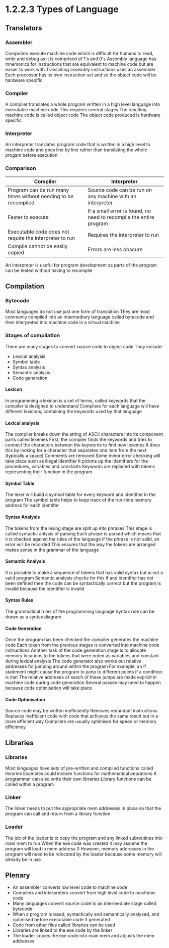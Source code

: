 # 1.2.2.3 Types of Language
## Translators
### Assembler
Computers execute machine code which is difficult for humans to read, write and debug as it is comprised of 1's and 0's
Assembly language has mnemonics for instructions that are equivalent to machine code but are easier to work with
Translating assembly instructions uses an assembler
Each processor has its own instruction set and so the object code will be hardware specific
### Compiler
A compiler translates a whole program written in a high level language into executable machine code
This requires several stages
The resulting machine code is called object code
The object code produced is hardware specific
### Interpreter
An interpreter translates program code that is written in a high level to machine code and goes line by line rather than translating the whole progam before execution
### Comparison
|Compiler|Interpreter|
|-|-|
|Program can be run many times without needing to be recompiled|Source code can be run on any machine with an interpreter|
|Faster to execute|If a small error is found, no need to recompile the entire program|
|Executable code does not require the interpreter to run|Requires the interpreter to run|
|Compile cannot be easily copied|Errors are less obscure|

An interpreter is useful for program development as parts of the program can be tested without having to recompile
## Compilation
### Bytecode
Most languages do not use just one form of translation
They are most commonly compiled into an intermediary language called bytecode and then interpreted into machine code in a virtual machine
### Stages of compilation
There are many stages to convert source code to object code
They include:
- Lexical analysis
- Symbol table
- Syntax analysis
- Semantic analysis
- Code generation
#### Lexicon
In programming a lexicon is a set of terms, called keywords that the compiler is designed to understand
Compilers for each language will have different lexicons, containing the keywords used by that language
#### Lexical analysis
The compiler breaks down the string of ASCII characters into its component parts called lexemes
First, the compiler finds the keywords and tries to connect the characters between the keywords to find new lexemes
It does this by looking for a character that separates one item from the next (typically a space)
Comments are removed
Some minor error checking will take place such as illegal identifier
It pickms up the identifiers for the procedures, variables and constants
Keywords are replaced with tokens representing their function in the program
#### Symbol Table
The lexer will build a symbol table for every keyword and identifier in the program
The symbol table helps to keep track of the run-time memory address for each identifer
#### Syntax Analysis
The tokens from the lexing stage are split up into phrases
This stage is called syntactic anlysis of parsing
Each phrase is parsed which means that it is checked against the rules of the langauge
If the phrase is not valid, an error will be recorded
This ensures that the way the tokens are arranged makes sense in the grammar of the language
#### Semantic Analysis
It is possible to make a sequence of tokens that has valid syntax but is not a valid program
Semantic analysis checks for this
If and identifier has not been defined then the code can be syntactically correct but the program is invalid because the identifier is invalid
#### Syntax Rules
The grammatical rules of the programming language
Syntax rule can be drawn as a syntax diagram
#### Code Generation
Once the program has been checked the compiler generates the machine code
Each token from the previous stages is converted into machine code instructions
Another task of the code generation stage is to allocate memory locations to the tokens that were noted as variables and constant during lexical analysis
The code generator also works out relative addresses for jumping around within the program
For example, an if statement might cause the program to jump to different points if a condition is met
The relative addreses of easch of these jumps are made explicit in machine code during code generation
Several passes may need to happen because code optimisation will take place
#### Code Optimisation
Source code may be written inefficiently
Removes redundant instructions
Replaces inefficient code with code that achieves the same result but in a more efficient way
Compilers are usually optimised for speed or memory efficiency

## Libraries
### Libraries
Most languages have sets of pre-written and compiled functions called libraries
Examples could include functions for mathematical oeprations
A programmer can also write their own libraries
Library functions can be called within a program
### Linker
The linker needs to put the appropriate mem addresess in place so that the program can call and return from a library function
### Loader
The job of the loader is to copy the program and any linked subroutines into main mem to run
When the exe code was created it may assume the program will load in mem address 0
However, memory addresses in the program will need to be relocated by the loader because some memory will already be in use
## Plenary
- An assembler converts low level code to machine code
- Compilers and interpreters convert from high level code to machinec code
- Many languages convert source code to an intermediate stage called bytecode
- When a program is lexed, syntactically and semantically analysed, and optimised before executable code if generated
- Code from other files called libraries can be used
- Libraries are linked to the exe code by the linker
- The loader copies the exe code into main mem and adjusts the mem addresses